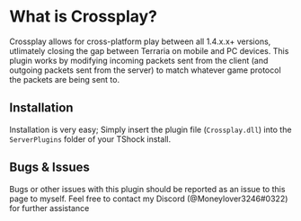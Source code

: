 # What is Crossplay?
Crossplay allows for cross-platform play between all 1.4.x.x+ versions, utlimately closing the gap between Terraria on mobile and PC devices. This plugin works by modifying incoming packets sent from the client (and outgoing packets sent from the server) to match whatever game protocol the packets are being sent to. 

## Installation
Installation is very easy; Simply insert the plugin file (`Crossplay.dll`) into the `ServerPlugins` folder of your TShock install.

## Bugs & Issues
Bugs or other issues with this plugin should be reported as an issue to this page to myself. Feel free to contact my Discord (@Moneylover3246#0322) for further assistance